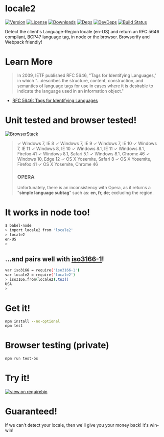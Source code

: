 # locale2
[![Version][npm-version-image]][npm-version-url] [![License][npm-license-image]][npm-license-url] [![Downloads][npm-downloads-image]][npm-downloads-url] [![Deps][npm-deps-image]][npm-deps-url] [![DevDeps][npm-devdeps-image]][npm-devdeps-url] [![Build Status][drone-image]][drone-url]

Detect the client's Language-Region locale (en-US) and return an RFC 5646 compliant, BCP47 language tag, in node or the browser. Browserify and Webpack friendly!

# Learn More

> In 2009, IETF published RFC 5646, "Tags for Identifying Languages," in which
"...describes the structure, content, construction, and semantics of language tags
for use in cases where it is desirable to indicate the language used in an
information object."

- [RFC 5646: Tags for Identifying Languages](https://tools.ietf.org/html/rfc5646)



# Unit tested and browser tested!
[![BrowserStack][browserstack-logo]][browserstack-url]
> ✓ Windows 7, IE 8
> ✓ Windows 7, IE 9
> ✓ Windows 7, IE 10
> ✓ Windows 7, IE 11
> ✓ Windows 8, IE 10
> ✓ Windows 8.1, IE 11
> ✓ Windows 8.1, Firefox 41
> ✓ Windows 8.1, Safari 5.1
> ✓ Windows 8.1, Chrome 46
> ✓ Windows 10, Edge 12
> ✓ OS X Yosemite, Safari 8
> ✓ OS X Yosemite, Firefox 41
> ✓ OS X Yosemite, Chrome 46
> ### **OPERA**
> Unfortunately, there is an inconsistency with Opera, as it returns
a "**simple language subtag**" such as: **en, fr, de**; excluding the region.

# It works in node too!
```sh
$ babel-node
> import locale2 from 'locale2'
> locale2
en-US
>
```

## ...and pairs well with [iso3166-1](https://npmjs.org/package/iso3166-1)!
```sh
var iso3166 = require('iso3166-1')
var locale2 = require('locale2')
> iso3166.from(locale2).to3()
USA
>
```

# Get it!
```sh
npm install --no-optional
npm test
```

# Browser testing (private)
```sh
npm run test-bs
```

# Try it!
[![view on requirebin](http://requirebin.com/badge.png)](http://requirebin.com/?gist=998c64b611a2cd6753b4)

# Guaranteed!
If we can't detect your locale, then we'll give you your money back! it's win-win!

[browserstack-logo]: https://raw.githubusercontent.com/moimikey/locale2/master/assets/bs.png
[browserstack-url]: http://browserstack.com
[npm-version-url]: https://www.npmjs.com/package/locale2
[npm-version-image]: https://img.shields.io/npm/v/locale2.svg
[npm-license-url]: https://github.com/moimikey/locale2/blob/master/LICENSE
[npm-license-image]: https://img.shields.io/npm/l/locale2.svg
[npm-downloads-url]: https://www.npmjs.com/package/locale2
[npm-downloads-image]: https://img.shields.io/npm/dm/locale2.svg
[npm-deps-url]: https://david-dm.org/moimikey/locale2
[npm-deps-image]: https://img.shields.io/david/moimikey/locale2.svg
[npm-devdeps-url]: https://david-dm.org/moimikey/locale2
[npm-devdeps-image]: https://img.shields.io/david/dev/moimikey/locale2.svg
[drone-url]: https://drone.io/github.com/moimikey/locale2/latest
[drone-image]: https://drone.io/github.com/moimikey/locale2/status.png
